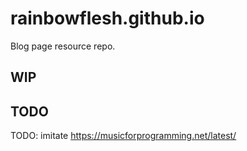 # rainbowflesh.github.io
Blog page resource repo.

## WIP

## TODO
TODO: imitate https://musicforprogramming.net/latest/
